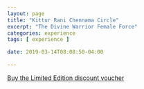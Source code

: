 ```yaml
---
layout: page
title: "Kittur Rani Chennama Circle"
excerpt: "The Divine Warrior Female Force"
categories: experience
tags: [ experience ]

date: 2019-03-14T08:08:50-04:00

---
```



[Buy the Limited Edition discount voucher](https://ti.to/the-hd-tour/hd-limited-edition-march)
